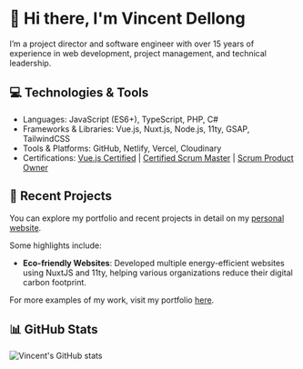 # 👋 Hi there, I'm Vincent Dellong

I’m a project director and software engineer with over 15 years of experience in web development, project management, and technical leadership.

## 💻 Technologies & Tools

- Languages: JavaScript (ES6+), TypeScript, PHP, C#
- Frameworks & Libraries: Vue.js, Nuxt.js, Node.js, 11ty, GSAP, TailwindCSS
- Tools & Platforms: GitHub, Netlify, Vercel, Cloudinary
- Certifications: [Vue.js Certified](https://certificates.dev/vuejs/certificates/9c5c946e-03d1-4b46-a951-ad5b61770de0) | [Certified Scrum Master](https://www.credly.com/badges/6d890ee4-0b7e-4551-b036-cfa7f9ae6fe3) | [Scrum Product Owner](https://www.credly.com/badges/ee8126dc-e6c5-4028-89f9-c3f8d0a8e830)

## 🚀 Recent Projects

You can explore my portfolio and recent projects in detail on my [personal website](https://berava.netlify.app/).

Some highlights include:
- **Eco-friendly Websites**: Developed multiple energy-efficient websites using NuxtJS and 11ty, helping various organizations reduce their digital carbon footprint.


For more examples of my work, visit my portfolio [here](https://berava.netlify.app/).


## 📊 GitHub Stats

![Vincent's GitHub stats](https://github-readme-stats.vercel.app/api?username=berava&show_icons=true&theme=radical)


